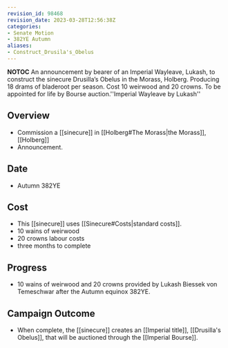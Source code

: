 ```yaml
---
revision_id: 98468
revision_date: 2023-03-28T12:56:38Z
categories:
- Senate Motion
- 382YE Autumn
aliases:
- Construct_Drusila's_Obelus
---
```



__NOTOC__
An announcement by bearer of an Imperial Wayleave, Lukash, to construct the sinecure Drusilla’s Obelus in the Morass, Holberg. Producing 18 drams of bladeroot per season. Cost 10 weirwood and 20 crowns. To be appointed for life by Bourse auction.''Imperial Wayleave by Lukash''
## Overview
* Commission a [[sinecure]] in [[Holberg#The Morass|the Morass]], [[Holberg]]
* Announcement.
## Date
* Autumn 382YE
## Cost
* This [[sinecure]] uses [[Sinecure#Costs|standard costs]].
* 10 wains of weirwood
* 20 crowns labour costs
* three months to complete
## Progress
* 10 wains of weirwood and 20 crowns provided by Lukash Biessek von Temeschwar after the Autumn equinox 382YE.
## Campaign Outcome
* When complete, the [[sinecure]] creates an [[Imperial title]], [[Drusilla's Obelus]], that will be auctioned through the [[Imperial Bourse]].